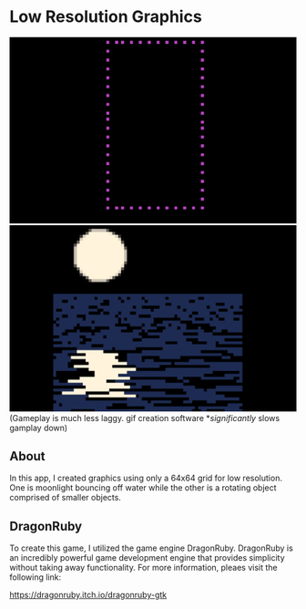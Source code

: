 # Low Resolution Graphics

![Gameplay](spinning.gif)
![Gameplay](moon.gif)
(Gameplay is much less laggy. gif creation software **significantly* slows gamplay down)

## About

In this app, I created graphics using only a 64x64 grid for low resolution. One is moonlight bouncing off water while the other is a rotating object comprised of smaller objects.

## DragonRuby

To create this game, I utilized the game engine DragonRuby. DragonRuby is an incredibly powerful game development engine that provides simplicity without taking away functionality. For more information, pleaes visit the following link:

https://dragonruby.itch.io/dragonruby-gtk
